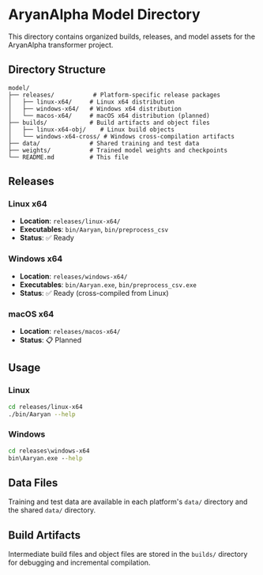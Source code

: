 # AryanAlpha Model Directory

This directory contains organized builds, releases, and model assets for the AryanAlpha transformer project.

## Directory Structure

```
model/
├── releases/           # Platform-specific release packages
│   ├── linux-x64/     # Linux x64 distribution
│   ├── windows-x64/   # Windows x64 distribution
│   └── macos-x64/     # macOS x64 distribution (planned)
├── builds/            # Build artifacts and object files
│   ├── linux-x64-obj/    # Linux build objects
│   └── windows-x64-cross/ # Windows cross-compilation artifacts
├── data/              # Shared training and test data
├── weights/           # Trained model weights and checkpoints
└── README.md          # This file
```

## Releases

### Linux x64
- **Location**: `releases/linux-x64/`
- **Executables**: `bin/Aaryan`, `bin/preprocess_csv`
- **Status**: ✅ Ready

### Windows x64
- **Location**: `releases/windows-x64/`
- **Executables**: `bin/Aaryan.exe`, `bin/preprocess_csv.exe`
- **Status**: ✅ Ready (cross-compiled from Linux)

### macOS x64
- **Location**: `releases/macos-x64/`
- **Status**: 📋 Planned

## Usage

### Linux
```bash
cd releases/linux-x64
./bin/Aaryan --help
```

### Windows
```cmd
cd releases\windows-x64
bin\Aaryan.exe --help
```

## Data Files

Training and test data are available in each platform's `data/` directory and the shared `data/` directory.

## Build Artifacts

Intermediate build files and object files are stored in the `builds/` directory for debugging and incremental compilation.

